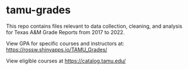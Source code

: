 # tamu-grades
This repo contains files relevant to data collection, cleaning, and analysis for Texas A&M Grade Reports from 2017 to 2022.

View GPA for specific courses and instructors at: https://rossw.shinyapps.io/TAMU_Grades/

View eligible courses at https://catalog.tamu.edu/
